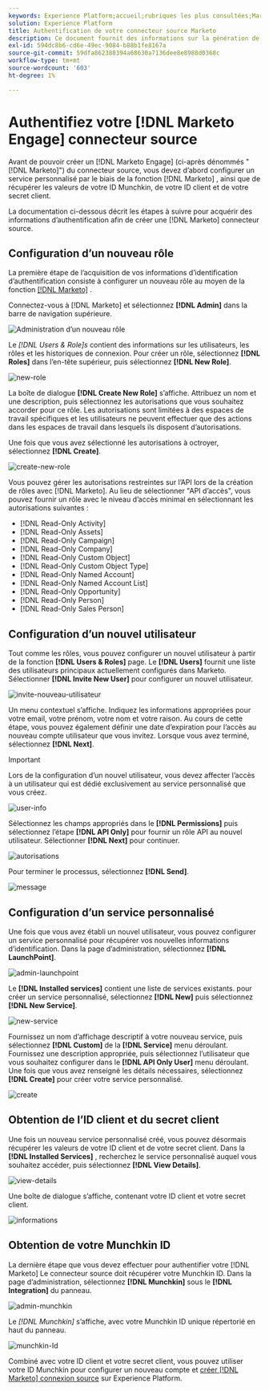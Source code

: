 ```yaml
---
keywords: Experience Platform;accueil;rubriques les plus consultées;Marketo Engage;marketing à engager;marketing
solution: Experience Platform
title: Authentification de votre connecteur source Marketo
description: Ce document fournit des informations sur la génération de vos informations d’authentification Marketo.
exl-id: 594dc8b6-cd6e-49ec-9084-b88b1fe8167a
source-git-commit: 59dfa862388394a68630a7136dee8e8988d0368c
workflow-type: tm+mt
source-wordcount: '603'
ht-degree: 1%

---
```


# Authentifiez votre [!DNL Marketo Engage] connecteur source

Avant de pouvoir créer un [!DNL Marketo Engage] (ci-après dénommés &quot;[!DNL Marketo]&quot;) du connecteur source, vous devez d’abord configurer un service personnalisé par le biais de la fonction [!DNL Marketo] , ainsi que de récupérer les valeurs de votre ID Munchkin, de votre ID client et de votre secret client.

La documentation ci-dessous décrit les étapes à suivre pour acquérir des informations d’authentification afin de créer une [!DNL Marketo] connecteur source.

## Configuration d’un nouveau rôle

La première étape de l’acquisition de vos informations d’identification d’authentification consiste à configurer un nouveau rôle au moyen de la fonction [[!DNL Marketo]](https://app-sjint.marketo.com/#MM0A1) .

Connectez-vous à [!DNL Marketo] et sélectionnez **[!DNL Admin]** dans la barre de navigation supérieure.

![Administration d’un nouveau rôle](../images/marketo/home.png)

Le *[!DNL Users & Role]s* contient des informations sur les utilisateurs, les rôles et les historiques de connexion. Pour créer un rôle, sélectionnez **[!DNL Roles]** dans l’en-tête supérieur, puis sélectionnez **[!DNL New Role]**.

![new-role](../images/marketo/new-role.png)

La boîte de dialogue **[!DNL Create New Role]** sʼaffiche. Attribuez un nom et une description, puis sélectionnez les autorisations que vous souhaitez accorder pour ce rôle. Les autorisations sont limitées à des espaces de travail spécifiques et les utilisateurs ne peuvent effectuer que des actions dans les espaces de travail dans lesquels ils disposent d’autorisations.

Une fois que vous avez sélectionné les autorisations à octroyer, sélectionnez **[!DNL Create]**.

![create-new-role](../images/marketo/create-new-role.png)

Vous pouvez gérer les autorisations restreintes sur l’API lors de la création de rôles avec [!DNL Marketo]. Au lieu de sélectionner &quot;API d’accès&quot;, vous pouvez fournir un rôle avec le niveau d’accès minimal en sélectionnant les autorisations suivantes :

* [!DNL Read-Only Activity]
* [!DNL Read-Only Assets]
* [!DNL Read-Only Campaign]
* [!DNL Read-Only Company]
* [!DNL Read-Only Custom Object]
* [!DNL Read-Only Custom Object Type]
* [!DNL Read-Only Named Account]
* [!DNL Read-Only Named Account List]
* [!DNL Read-Only Opportunity]
* [!DNL Read-Only Person]
* [!DNL Read-Only Sales Person]

## Configuration d’un nouvel utilisateur

Tout comme les rôles, vous pouvez configurer un nouvel utilisateur à partir de la fonction **[!DNL Users & Roles]** page. Le **[!DNL Users]** fournit une liste des utilisateurs principaux actuellement configurés dans Marketo. Sélectionner **[!DNL Invite New User]** pour configurer un nouvel utilisateur.

![invite-nouveau-utilisateur](../images/marketo/invite-new-user.png)

Un menu contextuel s’affiche. Indiquez les informations appropriées pour votre email, votre prénom, votre nom et votre raison. Au cours de cette étape, vous pouvez également définir une date d’expiration pour l’accès au nouveau compte utilisateur que vous invitez. Lorsque vous avez terminé, sélectionnez **[!DNL Next]**.

>[!IMPORTANT]
>
>Lors de la configuration d’un nouvel utilisateur, vous devez affecter l’accès à un utilisateur qui est dédié exclusivement au service personnalisé que vous créez.

![user-info](../images/marketo/new-user-info.png)

Sélectionnez les champs appropriés dans le **[!DNL Permissions]** puis sélectionnez l’étape **[!DNL API Only]** pour fournir un rôle API au nouvel utilisateur. Sélectionner **[!DNL Next]** pour continuer.

![autorisations](../images/marketo/permissions.png)

Pour terminer le processus, sélectionnez **[!DNL Send]**.

![message](../images/marketo/message.png)

## Configuration d’un service personnalisé

Une fois que vous avez établi un nouvel utilisateur, vous pouvez configurer un service personnalisé pour récupérer vos nouvelles informations d’identification. Dans la page d’administration, sélectionnez **[!DNL LaunchPoint]**.

![admin-launchpoint](../images/marketo/admin-launchpoint.png)

Le **[!DNL Installed services]** contient une liste de services existants. pour créer un service personnalisé, sélectionnez **[!DNL New]** puis sélectionnez **[!DNL New Service]**.

![new-service](../images/marketo/new-service.png)

Fournissez un nom d’affichage descriptif à votre nouveau service, puis sélectionnez **[!DNL Custom]** de la **[!DNL Service]** menu déroulant. Fournissez une description appropriée, puis sélectionnez l’utilisateur que vous souhaitez configurer dans le **[!DNL API Only User]** menu déroulant. Une fois que vous avez renseigné les détails nécessaires, sélectionnez **[!DNL Create]** pour créer votre service personnalisé.

![create](../images/marketo/create.png)

## Obtention de l’ID client et du secret client

Une fois un nouveau service personnalisé créé, vous pouvez désormais récupérer les valeurs de votre ID client et de votre secret client. Dans la **[!DNL Installed Services]** , recherchez le service personnalisé auquel vous souhaitez accéder, puis sélectionnez **[!DNL View Details]**.

![view-details](../images/marketo/view-details.png)

Une boîte de dialogue s’affiche, contenant votre ID client et votre secret client.

![informations](../images/marketo/credentials.png)

## Obtention de votre Munchkin ID

La dernière étape que vous devez effectuer pour authentifier votre [!DNL Marketo] Le connecteur source doit récupérer votre Munchkin ID. Dans la page d’administration, sélectionnez **[!DNL Munchkin]** sous le **[!DNL Integration]** du panneau.

![admin-munchkin](../images/marketo/admin-munchkin.png)

Le *[!DNL Munchkin]* s’affiche, avec votre Munchkin ID unique répertorié en haut du panneau.

![munchkin-Id](../images/marketo/munchkin-id.png)

Combiné avec votre ID client et votre secret client, vous pouvez utiliser votre ID Munchkin pour configurer un nouveau compte et [créer [!DNL Marketo] connexion source](../../../tutorials/ui/create/adobe-applications/marketo.md) sur Experience Platform.
